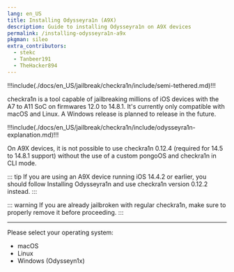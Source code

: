 ```yaml
---
lang: en_US
title: Installing Odysseyra1n (A9X)
description: Guide to installing Odysseyra1n on A9X devices
permalink: /installing-odysseyra1n-a9x
pkgman: sileo
extra_contributors:
  - stekc
  - Tanbeer191
  - TheHacker894
---
```


!!!include(./docs/en_US/jailbreak/checkra1n/include/semi-tethered.md)!!!

checkra1n is a tool capable of jailbreaking millions of iOS devices with the A7 to A11 SoC on firmwares 12.0 to 14.8.1. It's currently only compatible with macOS and Linux. A Windows release is planned to release in the future.

!!!include(./docs/en_US/jailbreak/checkra1n/include/odysseyra1n-explanation.md)!!!

On A9X devices, it is not possible to use checkra1n 0.12.4 (required for 14.5 to 14.8.1 support) without the use of a custom pongoOS and checkra1n in CLI mode.

::: tip
If you are using an A9X device running iOS 14.4.2 or earlier, you should follow <router-link to="/installing-odysseyra1n">Installing Odysseyra1n</router-link> and use checkra1n version 0.12.2 instead.
:::

::: warning
If you are already jailbroken with regular checkra1n, make sure to properly <router-link to="/removing-checkra1n">remove it</router-link> before proceeding.
:::

---

Please select your operating system:
- <router-link to="/installing-odysseyra1n/macos-a9x">macOS</router-link>
- <router-link to="/installing-odysseyra1n/linux-a9x">Linux</router-link>
- <router-link to="/using-odysseyn1x-a9x">Windows (Odysseyn1x)</router-link>